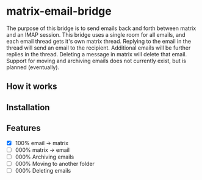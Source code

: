 # matrix-email-bridge

The purpose of this bridge is to send emails back and forth between matrix and an IMAP session. This bridge uses a single room for all emails, and each email thread gets it's own matrix thread. Replying to the email in the thread will send an email to the recipient. Additional emails will be further replies in the thread. Deleting a message in matrix will delete that email. Support for moving and archiving emails does not currently exist, but is planned (eventually).

## How it works

## Installation

## Features
- [X] 100% email -> matrix
- [ ] 000% matrix -> email
- [ ] 000% Archiving emails
- [ ] 000% Moving to another folder
- [ ] 000% Deleting emails
